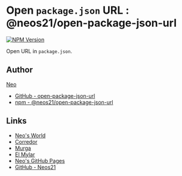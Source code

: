 # Open `package.json` URL : @neos21/open-package-json-url

[![NPM Version](https://img.shields.io/npm/v/@neos21/open-package-json-url.svg)](https://www.npmjs.com/package/@neos21/open-package-json-url)

Open URL in `package.json`.


## Author

[Neo](http://neo.s21.xrea.com/)

- [GitHub - open-package-json-url](https://github.com/Neos21/open-package-json-url)
- [npm - @neos21/open-package-json-url](https://www.npmjs.com/package/@neos21/open-package-json-url)


## Links

- [Neo's World](http://neo.s21.xrea.com/)
- [Corredor](https://neos21.hatenablog.com/)
- [Murga](https://neos21.hatenablog.jp/)
- [El Mylar](https://neos21.hateblo.jp/)
- [Neo's GitHub Pages](https://neos21.github.io/)
- [GitHub - Neos21](https://github.com/Neos21/)
